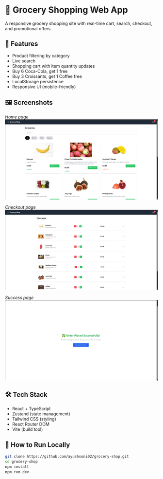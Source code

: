 # 🛒 Grocery Shopping Web App

A responsive grocery shopping site with real-time cart, search, checkout, and promotional offers.

## 🚀 Features

- Product filtering by category
- Live search
- Shopping cart with item quantity updates
- Buy 6 Coca-Cola, get 1 free
- Buy 3 Croissants, get 1 Coffee free
- LocalStorage persistence
- Responsive UI (mobile-friendly)

## 🖼️ Screenshots

*Home page*
![alt text](image.png)

*Checkout page*
![alt text](image-1.png)

*Success page*
![alt text](image-2.png)

## 🛠️ Tech Stack

- React + TypeScript
- Zustand (state management)
- Tailwind CSS (styling)
- React Router DOM
- Vite (build tool)

## 🧠 How to Run Locally

```bash
git clone https://github.com/ayushsoni02/grocery-shop.git
cd grocery-shop
npm install
npm run dev

